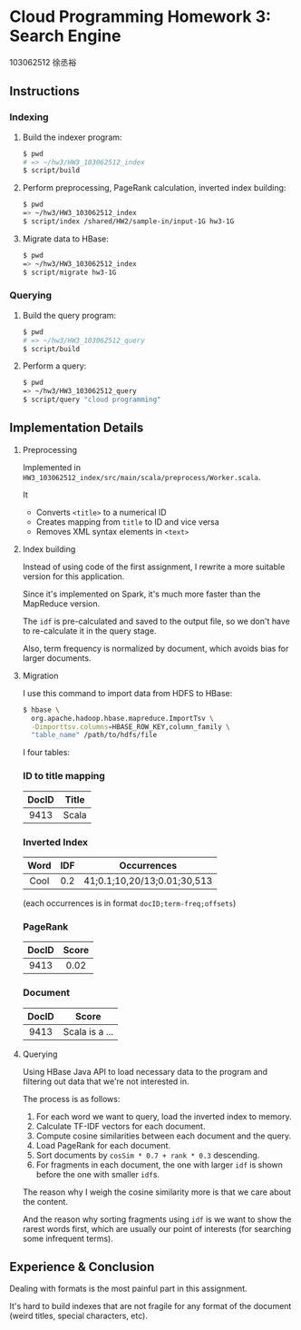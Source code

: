 # Cloud Programming Homework 3: Search Engine

103062512 徐丞裕


## Instructions

### Indexing

1. Build the indexer program:

	```sh
	$ pwd
	# => ~/hw3/HW3_103062512_index
	$ script/build
	```

2. Perform preprocessing, PageRank calculation, inverted index building:

	```sh
	$ pwd
	=> ~/hw3/HW3_103062512_index
	$ script/index /shared/HW2/sample-in/input-1G hw3-1G
	```
	
3. Migrate data to HBase:

	```sh
	$ pwd
	=> ~/hw3/HW3_103062512_index
	$ script/migrate hw3-1G
	```
	
### Querying

1. Build the query program:

	```sh
	$ pwd
	# => ~/hw3/HW3_103062512_query
	$ script/build
	```

2. Perform a query:

	```sh
	$ pwd
	=> ~/hw3/HW3_103062512_query
	$ script/query "cloud programming"
	```

## Implementation Details

1. Preprocessing
	
	Implemented in `HW3_103062512_index/src/main/scala/preprocess/Worker.scala`.
	
	It

	- Converts `<title>` to a numerical ID 
	- Creates mapping from `title` to ID and vice versa
	- Removes XML syntax elements in `<text>`

2. Index building

	Instead of using code of the first assignment, I rewrite a more suitable version for this application.
	
	Since it's implemented on Spark, it's much more faster than the MapReduce version.
	
	The `idf` is pre-calculated and saved to the output file, so we don't have to re-calculate it in the query stage.
	
	Also, term frequency is normalized by document, which avoids bias for larger documents.

3. Migration

	I use this command to import data from HDFS to HBase:
	
	```sh
	$ hbase \
	  org.apache.hadoop.hbase.mapreduce.ImportTsv \
	  -Dimporttsv.columns=HBASE_ROW_KEY,column_family \
	  "table_name" /path/to/hdfs/file
	```
	
	I four tables:
	
	### ID to title mapping
	
	| DocID | Title |
	|:-----:|:-----:|
	| 9413  | Scala |
	
	### Inverted Index
	
	| Word | IDF | Occurrences |
	|:----:|:---:|:-----------:|
	| Cool | 0.2 | 41;0.1;10,20/13;0.01;30,513 |
	
	(each occurrences is in format `docID;term-freq;offsets`)
	
	### PageRank
	
	| DocID | Score |
	|:-----:|:-----:|
	| 9413  | 0.02  |
	
	### Document
	
	| DocID | Score |
	|:-----:|:-----:|
	| 9413  | Scala is a ...  |

3. Querying

	Using HBase Java API to load necessary data to the program and filtering out data that we're not interested in.
	
	The process is as follows:
	
	1. For each word we want to query, load the inverted index to memory.
	2. Calculate TF-IDF vectors for each document.
	3. Compute cosine similarities between each document and the query.
	4. Load PageRank for each document.
	5. Sort documents by `cosSim * 0.7 + rank * 0.3` descending.
	6. For fragments in each document, the one with larger `idf` is shown before the one with smaller `idf`s.


	The reason why I weigh the cosine similarity more is that we care about the content.
	
	And the reason why sorting fragments using `idf` is we want to show the rarest words first, which are usually our point of interests (for searching some infrequent terms).
	
	
## Experience & Conclusion

Dealing with formats is the most painful part in this assignment.

It's hard to build indexes that are not fragile for any format of the document (weird titles, special characters, etc).

